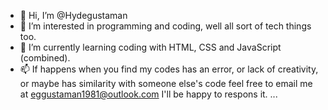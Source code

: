 - 👋 Hi, I’m @Hydegustaman
- 👀 I’m interested in programming and coding, well all sort of tech things too.
- 🌱 I’m currently learning coding with HTML, CSS and JavaScript (combined).
- 📫 If happens when you find my codes has an error, or lack of creativity, or maybe has similarity with someone else's code feel free to email me at eggustaman1981@outlook.com I'll be happy to respons it. ...

<!---
About My project in this repo.

Actually, there are two project that I've write in this repo. First, the codes for # Bouncing Blue Sun #, and second are the codes for 3D (three dimension) animation. By mistake, I've end up putting both codes at the same repo. Apologize. You might wanna copy them to diffrent folder.

Have A Nice Day !!
